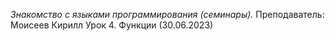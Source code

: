 *Знакомство с языками программирования (семинары).*
Преподаватель: Моисеев Кирилл
Урок 4. Функции (30.06.2023)
